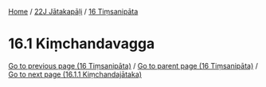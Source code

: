 
[Home](/) / [22J Jātakapāḷi](../../22J.md) / [16 Tiṃsanipāta](../16.md)

# 16.1 Kiṃchandavagga


[Go to previous page (16 Tiṃsanipāta)](../16.md) / [Go to parent page (16 Tiṃsanipāta)](../16.md) / [Go to next page (16.1.1 Kiṃchandajātaka)](16.1/16.1.1.md)


